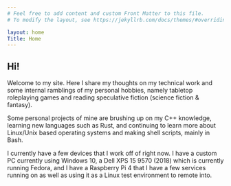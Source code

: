 ```yaml
---
# Feel free to add content and custom Front Matter to this file.
# To modify the layout, see https://jekyllrb.com/docs/themes/#overriding-theme-defaults

layout: home
Title: Home
---
```

## Hi!
Welcome to my site. Here I share my thoughts on my technical work and some internal ramblings of my personal hobbies, namely tabletop roleplaying games and reading speculative fiction (science fiction & fantasy).

Some personal projects of mine are brushing up on my C++ knowledge, learning new languages such as Rust, and continuing to learn more about Linux/Unix based operating systems and making shell scripts, mainly in Bash.

I currently have a few devices that I work off of right now. I have a custom PC currently using Windows 10, a Dell XPS 15 9570 (2018) which is currently running Fedora, and I have a Raspberry Pi 4 that I have a few services running on as well as using it as a Linux test environment to remote into.